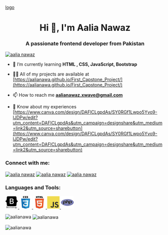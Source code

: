 [logo](https://github.com/aalianawa/aalianawa/blob/main/istockphoto-537331500-612x612.jpg)
<h1 align="center">Hi 👋, I'm Aalia Nawaz</h1>
<h3 align="center">A passionate frontend developer from Pakistan</h3>

<p align="left"> <a href="https://twitter.com/aalia nawaz" target="blank"><img src="https://img.shields.io/twitter/follow/aalia nawaz?logo=twitter&style=for-the-badge" alt="aalia nawaz" /></a> </p>

- 🌱 I’m currently learning **HTML , CSS, JavaScript, Bootstrap**

- 👨‍💻 All of my projects are available at [https://aalianawa.github.io/First_Capstone_Project/](https://aalianawa.github.io/First_Capstone_Project/)

- 📫 How to reach me **aalianawaz.xwave@gmail.com**

- 📄 Know about my experiences [https://www.canva.com/design/DAFlCLgpdAs/SY0RGf1Lwpo5Yvo9-lJDPw/edit?utm_content=DAFlCLgpdAs&utm_campaign=designshare&utm_medium=link2&utm_source=sharebutton](https://www.canva.com/design/DAFlCLgpdAs/SY0RGf1Lwpo5Yvo9-lJDPw/edit?utm_content=DAFlCLgpdAs&utm_campaign=designshare&utm_medium=link2&utm_source=sharebutton)

<h3 align="left">Connect with me:</h3>
<p align="left">
<a href="https://twitter.com/aalia nawaz" target="blank"><img align="center" src="https://raw.githubusercontent.com/rahuldkjain/github-profile-readme-generator/master/src/images/icons/Social/twitter.svg" alt="aalia nawaz" height="30" width="40" /></a>
<a href="https://linkedin.com/in/aalia nawaz" target="blank"><img align="center" src="https://raw.githubusercontent.com/rahuldkjain/github-profile-readme-generator/master/src/images/icons/Social/linked-in-alt.svg" alt="aalia nawaz" height="30" width="40" /></a>
<a href="https://instagram.com/aalia nawaz" target="blank"><img align="center" src="https://raw.githubusercontent.com/rahuldkjain/github-profile-readme-generator/master/src/images/icons/Social/instagram.svg" alt="aalia nawaz" height="30" width="40" /></a>
</p>

<h3 align="left">Languages and Tools:</h3>
<p align="left"> <a href="https://getbootstrap.com" target="_blank" rel="noreferrer"> <img src="https://raw.githubusercontent.com/devicons/devicon/master/icons/bootstrap/bootstrap-plain-wordmark.svg" alt="bootstrap" width="40" height="40"/> </a> <a href="https://www.w3schools.com/css/" target="_blank" rel="noreferrer"> <img src="https://raw.githubusercontent.com/devicons/devicon/master/icons/css3/css3-original-wordmark.svg" alt="css3" width="40" height="40"/> </a> <a href="https://www.w3.org/html/" target="_blank" rel="noreferrer"> <img src="https://raw.githubusercontent.com/devicons/devicon/master/icons/html5/html5-original-wordmark.svg" alt="html5" width="40" height="40"/> </a> <a href="https://developer.mozilla.org/en-US/docs/Web/JavaScript" target="_blank" rel="noreferrer"> <img src="https://raw.githubusercontent.com/devicons/devicon/master/icons/javascript/javascript-original.svg" alt="javascript" width="40" height="40"/> </a> <a href="https://www.php.net" target="_blank" rel="noreferrer"> <img src="https://raw.githubusercontent.com/devicons/devicon/master/icons/php/php-original.svg" alt="php" width="40" height="40"/> </a> </p>

<p><img align="left" src="https://github-readme-stats.vercel.app/api/top-langs?username=aalianawa&show_icons=true&locale=en&layout=compact" alt="aalianawa" /></p>

<p>&nbsp;<img align="center" src="https://github-readme-stats.vercel.app/api?username=aalianawa&show_icons=true&locale=en" alt="aalianawa" /></p>

<p><img align="center" src="https://github-readme-streak-stats.herokuapp.com/?user=aalianawa&" alt="aalianawa" /></p>
